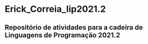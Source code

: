 # Erick_Correia_lip2021.2
## Repositório de atividades para a cadeira de Linguagens de Programação 2021.2
